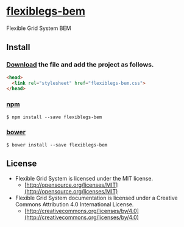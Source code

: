 # [flexiblegs-bem](http://flexible.gs)

Flexible Grid System BEM

## Install

### [Download](https://raw.githubusercontent.com/flexiblegs/flexiblegs-bem/master/flexiblegs-bem.css) the file and add the project as follows.
```html
<head>
  <link rel="stylesheet" href="flexiblegs-bem.css">
</head>
```

### [npm](https://www.npmjs.com/package/flexiblegs-bem)
```
$ npm install --save flexiblegs-bem
```

### [bower](http://bower.io/search/?q=flexiblegs-bem)
```
$ bower install --save flexiblegs-bem
```

## License
- Flexible Grid System is licensed under the MIT license.
  - [http://opensource.org/licenses/MIT](http://opensource.org/licenses/MIT)
- Flexible Grid System documentation is licensed under a Creative Commons Attribution 4.0 International License.
  - [http://creativecommons.org/licenses/by/4.0](http://creativecommons.org/licenses/by/4.0)
